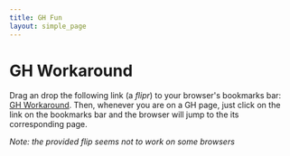 ```yaml
---
title: GH Fun
layout: simple_page
---
```



# GH Workaround

Drag an drop the following link (a *flipr*) to your browser's bookmarks bar: <a href="javascript:
var l=window.location.href;if(l.indexOf('https://github.com/')>=0){l=l.slice(19);window.location.href='http://gh.cagliarifornia.org/'+l;} else {window.location.href='http://gh.cagliarifornia.org/no';};">GH Workaround</a>. 
Then, whenever you are on a GH page, just click on the link on the bookmarks bar 
and the browser will jump to the its corresponding page.

*Note: the provided flip seems not to work on some browsers*

